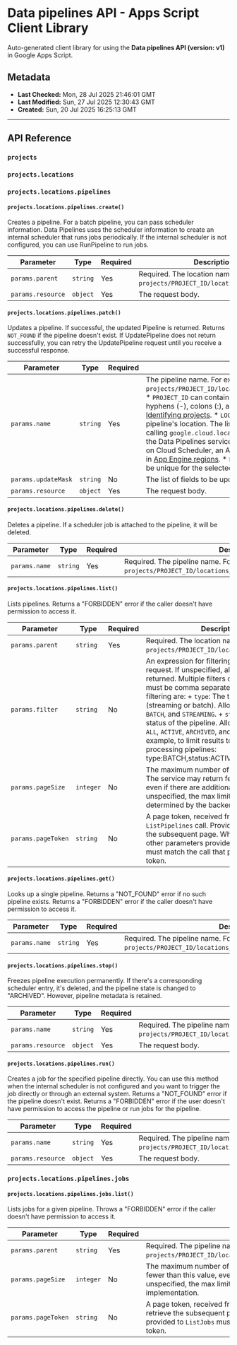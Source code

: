 # Data pipelines API - Apps Script Client Library

Auto-generated client library for using the **Data pipelines API (version: v1)** in Google Apps Script.

## Metadata

- **Last Checked:** Mon, 28 Jul 2025 21:46:01 GMT
- **Last Modified:** Sun, 27 Jul 2025 12:30:43 GMT
- **Created:** Sun, 20 Jul 2025 16:25:13 GMT



---

## API Reference

### `projects`

### `projects.locations`

### `projects.locations.pipelines`

#### `projects.locations.pipelines.create()`

Creates a pipeline. For a batch pipeline, you can pass scheduler information. Data Pipelines uses the scheduler information to create an internal scheduler that runs jobs periodically. If the internal scheduler is not configured, you can use RunPipeline to run jobs.

| Parameter | Type | Required | Description |
|---|---|---|---|
| `params.parent` | `string` | Yes | Required. The location name. For example: `projects/PROJECT_ID/locations/LOCATION_ID`. |
| `params.resource` | `object` | Yes | The request body. |

#### `projects.locations.pipelines.patch()`

Updates a pipeline. If successful, the updated Pipeline is returned. Returns `NOT_FOUND` if the pipeline doesn't exist. If UpdatePipeline does not return successfully, you can retry the UpdatePipeline request until you receive a successful response.

| Parameter | Type | Required | Description |
|---|---|---|---|
| `params.name` | `string` | Yes | The pipeline name. For example: `projects/PROJECT_ID/locations/LOCATION_ID/pipelines/PIPELINE_ID`. * `PROJECT_ID` can contain letters ([A-Za-z]), numbers ([0-9]), hyphens (-), colons (:), and periods (.). For more information, see [Identifying projects](https://cloud.google.com/resource-manager/docs/creating-managing-projects#identifying_projects). * `LOCATION_ID` is the canonical ID for the pipeline's location. The list of available locations can be obtained by calling `google.cloud.location.Locations.ListLocations`. Note that the Data Pipelines service is not available in all regions. It depends on Cloud Scheduler, an App Engine application, so it's only available in [App Engine regions](https://cloud.google.com/about/locations#region). * `PIPELINE_ID` is the ID of the pipeline. Must be unique for the selected project and location. |
| `params.updateMask` | `string` | No | The list of fields to be updated. |
| `params.resource` | `object` | Yes | The request body. |

#### `projects.locations.pipelines.delete()`

Deletes a pipeline. If a scheduler job is attached to the pipeline, it will be deleted.

| Parameter | Type | Required | Description |
|---|---|---|---|
| `params.name` | `string` | Yes | Required. The pipeline name. For example: `projects/PROJECT_ID/locations/LOCATION_ID/pipelines/PIPELINE_ID`. |

#### `projects.locations.pipelines.list()`

Lists pipelines. Returns a "FORBIDDEN" error if the caller doesn't have permission to access it.

| Parameter | Type | Required | Description |
|---|---|---|---|
| `params.parent` | `string` | Yes | Required. The location name. For example: `projects/PROJECT_ID/locations/LOCATION_ID`. |
| `params.filter` | `string` | No | An expression for filtering the results of the request. If unspecified, all pipelines will be returned. Multiple filters can be applied and must be comma separated. Fields eligible for filtering are: + `type`: The type of the pipeline (streaming or batch). Allowed values are `ALL`, `BATCH`, and `STREAMING`. + `status`: The activity status of the pipeline. Allowed values are `ALL`, `ACTIVE`, `ARCHIVED`, and `PAUSED`. For example, to limit results to active batch processing pipelines: type:BATCH,status:ACTIVE |
| `params.pageSize` | `integer` | No | The maximum number of entities to return. The service may return fewer than this value, even if there are additional pages. If unspecified, the max limit is yet to be determined by the backend implementation. |
| `params.pageToken` | `string` | No | A page token, received from a previous `ListPipelines` call. Provide this to retrieve the subsequent page. When paginating, all other parameters provided to `ListPipelines` must match the call that provided the page token. |

#### `projects.locations.pipelines.get()`

Looks up a single pipeline. Returns a "NOT_FOUND" error if no such pipeline exists. Returns a "FORBIDDEN" error if the caller doesn't have permission to access it.

| Parameter | Type | Required | Description |
|---|---|---|---|
| `params.name` | `string` | Yes | Required. The pipeline name. For example: `projects/PROJECT_ID/locations/LOCATION_ID/pipelines/PIPELINE_ID`. |

#### `projects.locations.pipelines.stop()`

Freezes pipeline execution permanently. If there's a corresponding scheduler entry, it's deleted, and the pipeline state is changed to "ARCHIVED". However, pipeline metadata is retained.

| Parameter | Type | Required | Description |
|---|---|---|---|
| `params.name` | `string` | Yes | Required. The pipeline name. For example: `projects/PROJECT_ID/locations/LOCATION_ID/pipelines/PIPELINE_ID`. |
| `params.resource` | `object` | Yes | The request body. |

#### `projects.locations.pipelines.run()`

Creates a job for the specified pipeline directly. You can use this method when the internal scheduler is not configured and you want to trigger the job directly or through an external system. Returns a "NOT_FOUND" error if the pipeline doesn't exist. Returns a "FORBIDDEN" error if the user doesn't have permission to access the pipeline or run jobs for the pipeline.

| Parameter | Type | Required | Description |
|---|---|---|---|
| `params.name` | `string` | Yes | Required. The pipeline name. For example: `projects/PROJECT_ID/locations/LOCATION_ID/pipelines/PIPELINE_ID`. |
| `params.resource` | `object` | Yes | The request body. |

### `projects.locations.pipelines.jobs`

#### `projects.locations.pipelines.jobs.list()`

Lists jobs for a given pipeline. Throws a "FORBIDDEN" error if the caller doesn't have permission to access it.

| Parameter | Type | Required | Description |
|---|---|---|---|
| `params.parent` | `string` | Yes | Required. The pipeline name. For example: `projects/PROJECT_ID/locations/LOCATION_ID/pipelines/PIPELINE_ID`. |
| `params.pageSize` | `integer` | No | The maximum number of entities to return. The service may return fewer than this value, even if there are additional pages. If unspecified, the max limit will be determined by the backend implementation. |
| `params.pageToken` | `string` | No | A page token, received from a previous `ListJobs` call. Provide this to retrieve the subsequent page. When paginating, all other parameters provided to `ListJobs` must match the call that provided the page token. |